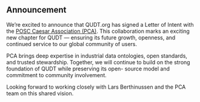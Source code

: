 ## Announcement

We’re excited to announce that QUDT.org has signed a Letter of Intent with the [POSC Caesar Association (PCA)](https://www.posccaesar.org/). This collaboration marks an exciting new chapter for QUDT — ensuring its future growth, openness, and continued service to our global community of users.

PCA brings deep expertise in industrial data ontologies, open standards, and trusted stewardship.
Together, we will continue to build on the strong foundation of QUDT while preserving its open-
source model and commitment to community involvement.

Looking forward to working closely with Lars Berthinussen and the PCA team on this shared vision.

